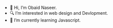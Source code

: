- 👋 Hi, I’m Obaid Naseer.
- 🔍 I’m interested in web design and Devlopment.
- 🌱 I’m currently learning Javascript.
